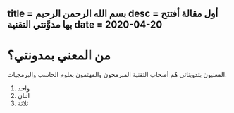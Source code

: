 title = بسم الله الرحمن الرحيم
desc = أول مقالة أفتتح بها مدوَّنتي التقنية
date = 2020-04-20
---

# من المعني بمدونتي؟
المعنيون بتدويناتي هُم أصحاب التقنية المبرمجون والمهتمون بعلوم الحاسب والبرمجيات.

1. واحد
2. اثنان
3. ثلاثة